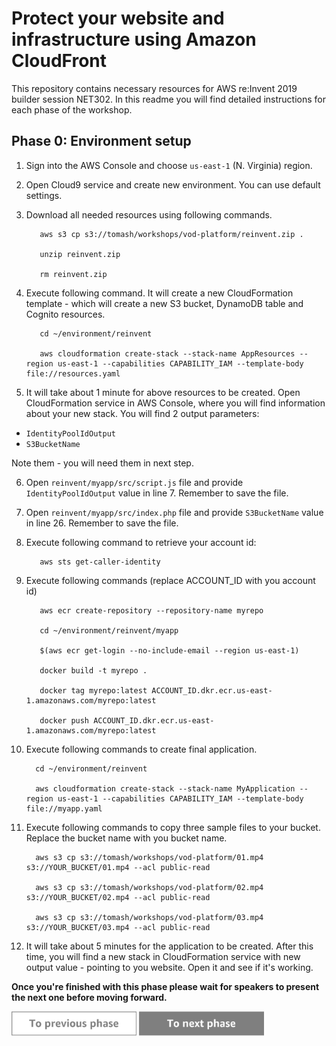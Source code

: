 Protect your website and infrastructure using Amazon CloudFront
=========================================

This repository contains necessary resources for AWS re:Invent 2019 builder session NET302. In this readme you will find detailed instructions for each phase of the workshop.

Phase 0: Environment setup
-----

1. Sign into the AWS Console and choose `us-east-1` (N. Virginia) region.
2. Open Cloud9 service and create new environment. You can use default settings.
3. Download all needed resources using following commands.

          aws s3 cp s3://tomash/workshops/vod-platform/reinvent.zip .

          unzip reinvent.zip

          rm reinvent.zip

4. Execute following command. It will create a new CloudFormation template - which will create a new S3 bucket, DynamoDB table and Cognito resources.

          cd ~/environment/reinvent

          aws cloudformation create-stack --stack-name AppResources --region us-east-1 --capabilities CAPABILITY_IAM --template-body file://resources.yaml

5. It will take about 1 minute for above resources to be created. Open CloudFormation service in AWS Console, where you will find information about your new stack. You will find 2 output parameters:
* `IdentityPoolIdOutput`
* `S3BucketName`

Note them - you will need them in next step.

6. Open `reinvent/myapp/src/script.js` file and provide `IdentityPoolIdOutput` value in line 7. Remember to save the file.
7. Open `reinvent/myapp/src/index.php` file and provide  `S3BucketName` value in line 26. Remember to save the file.
8. Execute following command to retrieve your account id:

          aws sts get-caller-identity


9. Execute following commands (replace ACCOUNT_ID with you account id)

          aws ecr create-repository --repository-name myrepo

          cd ~/environment/reinvent/myapp

          $(aws ecr get-login --no-include-email --region us-east-1)

          docker build -t myrepo .

          docker tag myrepo:latest ACCOUNT_ID.dkr.ecr.us-east-1.amazonaws.com/myrepo:latest

          docker push ACCOUNT_ID.dkr.ecr.us-east-1.amazonaws.com/myrepo:latest



10. Execute following commands to create final application.

          cd ~/environment/reinvent

          aws cloudformation create-stack --stack-name MyApplication --region us-east-1 --capabilities CAPABILITY_IAM --template-body file://myapp.yaml



11. Execute following commands to copy three sample files to your bucket. Replace the bucket name with you bucket name.

          aws s3 cp s3://tomash/workshops/vod-platform/01.mp4 s3://YOUR_BUCKET/01.mp4 --acl public-read

          aws s3 cp s3://tomash/workshops/vod-platform/02.mp4 s3://YOUR_BUCKET/02.mp4 --acl public-read

          aws s3 cp s3://tomash/workshops/vod-platform/03.mp4 s3://YOUR_BUCKET/03.mp4 --acl public-read



12. It will take about 5 minutes for the application to be created. After this time, you will find a new stack in CloudFormation service with new output value - pointing to you website. Open it and see if it's working.


**Once you're finished with this phase please wait for speakers to present the next one before moving forward.**

<a href="../../README.md"><img src="../../img/button-previous.png" width="200"></a>
<a href="../phase1"><img src="../../img/button-next.png" width="200"></a>
